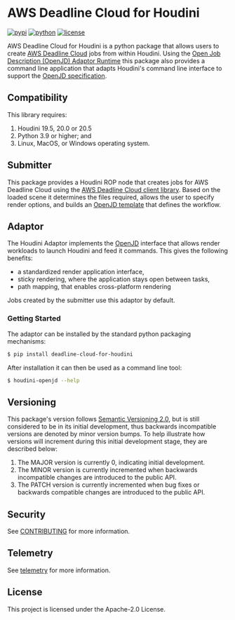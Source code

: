 # AWS Deadline Cloud for Houdini

[![pypi](https://img.shields.io/pypi/v/deadline-cloud-for-houdini.svg?style=flat)](https://pypi.python.org/pypi/deadline-cloud-for-houdini)
[![python](https://img.shields.io/pypi/pyversions/deadline-cloud-for-houdini.svg?style=flat)](https://pypi.python.org/pypi/deadline-cloud-for-houdini)
[![license](https://img.shields.io/pypi/l/deadline-cloud-for-houdini.svg?style=flat)](https://github.com/aws-deadline/deadline-cloud-for-houdini/blob/mainline/LICENSE)

AWS Deadline Cloud for Houdini is a python package that allows users to create [AWS Deadline Cloud][deadline-cloud] jobs from within Houdini. Using the [Open Job Description (OpenJD) Adaptor Runtime][openjd-adaptor-runtime] this package also provides a command line application that adapts Houdini's command line interface to support the [OpenJD specification][openjd].

[deadline-cloud]: https://docs.aws.amazon.com/deadline-cloud/latest/userguide/what-is-deadline-cloud.html
[deadline-cloud-client]: https://github.com/aws-deadline/deadline-cloud
[openjd]: https://github.com/OpenJobDescription/openjd-specifications/wiki
[openjd-adaptor-runtime]: https://github.com/OpenJobDescription/openjd-adaptor-runtime-for-python
[openjd-adaptor-runtime-lifecycle]: https://github.com/OpenJobDescription/openjd-adaptor-runtime-for-python/blob/release/README.md#adaptor-lifecycle

## Compatibility

This library requires:

1. Houdini 19.5, 20.0 or 20.5
1. Python 3.9 or higher; and
1. Linux, MacOS, or Windows operating system.

## Submitter

This package provides a Houdini ROP node that creates jobs for AWS Deadline Cloud using the [AWS Deadline Cloud client library][deadline-cloud-client]. Based on the loaded scene it determines the files required, allows the user to specify render options, and builds an [OpenJD template][openjd] that defines the workflow.

## Adaptor

The Houdini Adaptor implements the [OpenJD][openjd-adaptor-runtime] interface that allows render workloads to launch Houdini and feed it commands. This gives the following benefits:
* a standardized render application interface,
* sticky rendering, where the application stays open between tasks,
* path mapping, that enables cross-platform rendering

Jobs created by the submitter use this adaptor by default.

### Getting Started

The adaptor can be installed by the standard python packaging mechanisms:
```sh
$ pip install deadline-cloud-for-houdini
```

After installation it can then be used as a command line tool:
```sh
$ houdini-openjd --help
```
## Versioning

This package's version follows [Semantic Versioning 2.0](https://semver.org/), but is still considered to be in its 
initial development, thus backwards incompatible versions are denoted by minor version bumps. To help illustrate how
versions will increment during this initial development stage, they are described below:

1. The MAJOR version is currently 0, indicating initial development. 
2. The MINOR version is currently incremented when backwards incompatible changes are introduced to the public API. 
3. The PATCH version is currently incremented when bug fixes or backwards compatible changes are introduced to the public API. 

## Security

See [CONTRIBUTING](https://github.com/aws-deadline/deadline-cloud-for-houdini/blob/release/CONTRIBUTING.md#security-issue-notifications) for more information.

## Telemetry

See [telemetry](https://github.com/aws-deadline/deadline-cloud-for-houdini/blob/release/docs/telemetry.md) for more information.

## License

This project is licensed under the Apache-2.0 License.
